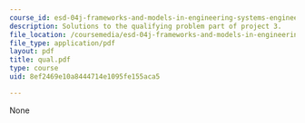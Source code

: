 ```yaml
---
course_id: esd-04j-frameworks-and-models-in-engineering-systems-engineering-system-design-spring-2007
description: Solutions to the qualifying problem part of project 3.
file_location: /coursemedia/esd-04j-frameworks-and-models-in-engineering-systems-engineering-system-design-spring-2007/8ef2469e10a8444714e1095fe155aca5_qual.pdf
file_type: application/pdf
layout: pdf
title: qual.pdf
type: course
uid: 8ef2469e10a8444714e1095fe155aca5

---
```

None